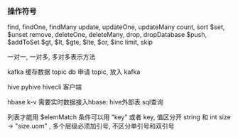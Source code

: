 ### 操作符号
find, findOne, findMany
update, updateOne, updateMany
count, sort
$set, $unset
remove, deleteOne, deleteMany, drop, dropDatabase
$push, $addToSet
$gt, $lt, $gte, $lte, $or, $inc
limit, skip

一对一, 一对多, 多对多表示方法



kafka 缓存数据
topic db
申请 topic, 放入 kafka

hive
    pyhive
    hivecli
    客户端

hbase
    k-v
    需要实时数据接入hbase: hive外部表
    sql查询

列表才能用 $elemMatch
条件可以用 "key" 或者 key, 值区分开 string 和 int
size -> "size.uom" , 多个层级必须加引号, 不区分单引号和双引号